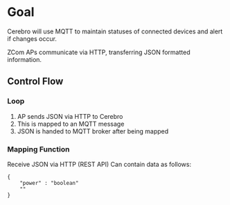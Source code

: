 # Goal


Cerebro will use MQTT to maintain statuses of connected devices and alert if changes occur.

ZCom APs communicate via HTTP, transferring JSON formatted information. 

## Control Flow

### Loop
1. AP sends JSON via HTTP to Cerebro
2. This is mapped to an MQTT message
3. JSON is handed to MQTT broker after being mapped

### Mapping Function

Receive JSON via HTTP (REST API)
Can contain data as follows:
```
{
	"power" : "boolean"
	""
}
```